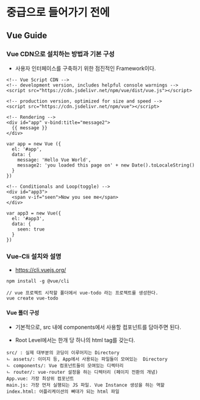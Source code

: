 # 중급으로 들어가기 전에 

## Vue Guide

### Vue CDN으로 설치하는 방법과 기본 구성

- 사용자 인터페이스를 구축하기 위한 점진적인 Framework이다.

```
<!-- Vue Script CDN -->
<!-- development version, includes helpful console warnings -->
<script src="https://cdn.jsdelivr.net/npm/vue/dist/vue.js"></script>

<!-- production version, optimized for size and speed -->
<script src="https://cdn.jsdelivr.net/npm/vue"></script>

<!-- Rendering -->
<div id="app" v-bind:title="message2">
  {{ message }}
</div>

var app = new Vue ({
  el: '#app',
  data: {
    message: 'Hello Vue World',
    message2: 'you loaded this page on' + new Date().toLocaleString()
  }
})

<!-- Conditionals and Loop(toggle) -->
<div id="app3">
  <span v-if="seen">Now you see me</span>
</div>

var app3 = new Vue({
  el: '#app3',
  data: {
    seen: true
  }
})

```

### Vue-Cli 설치와 설명

- https://cli.vuejs.org/


```
npm install -g @vue/cli

// vue 프로젝트 시작할 폴더에서 vue-todo 라는 프로젝트를 생성한다.
vue create vue-todo 
```

#### Vue 폴더 구성

- 기본적으로, src 내에 components에서 사용할 컴포넌트를 담아주면 된다.

- Root Level에서는 한개 당 하나의 html tag를 갖는다.

```
src/ : 실제 대부분의 코딩이 이루어지는 Directory
ㄴ assets/: 이미지 등, App에서 사용되는 파일들이 모여있는  Directory
ㄴ components/: Vue 컴포넌트들이 모여있는 디렉터리
ㄴ router/: vue-router 설정을 하는 디렉터리 (페이지 전환의 개념)
App.vue: 가장 최상위 컴포넌트
main.js: 가장 먼저 실행되는 JS 파일. Vue Instance 생성을 하는 역할
index.html: 어플리케이션의 뼈대가 되는 html 파일
```